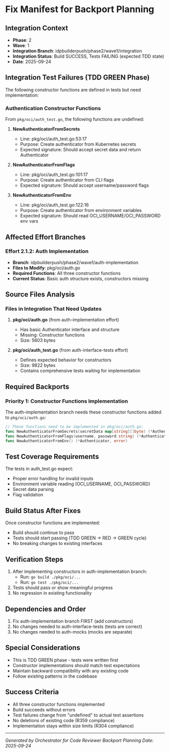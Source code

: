 # Fix Manifest for Backport Planning

## Integration Context
- **Phase**: 2
- **Wave**: 1
- **Integration Branch**: idpbuilderpush/phase2/wave1/integration
- **Integration Status**: Build SUCCESS, Tests FAILING (expected TDD state)
- **Date**: 2025-09-24

## Integration Test Failures (TDD GREEN Phase)
The following constructor functions are defined in tests but need implementation:

### Authentication Constructor Functions
From `pkg/oci/auth_test.go`, the following functions are undefined:

1. **NewAuthenticatorFromSecrets**
   - Line: pkg/oci/auth_test.go:53:17
   - Purpose: Create authenticator from Kubernetes secrets
   - Expected signature: Should accept secret data and return Authenticator

2. **NewAuthenticatorFromFlags**
   - Line: pkg/oci/auth_test.go:101:17
   - Purpose: Create authenticator from CLI flags
   - Expected signature: Should accept username/password flags

3. **NewAuthenticatorFromEnv**
   - Line: pkg/oci/auth_test.go:122:16
   - Purpose: Create authenticator from environment variables
   - Expected signature: Should read OCI_USERNAME/OCI_PASSWORD env vars

## Affected Effort Branches

### Effort 2.1.2: Auth Implementation
- **Branch**: idpbuilderpush/phase2/wave1/auth-implementation
- **Files to Modify**: pkg/oci/auth.go
- **Required Functions**: All three constructor functions
- **Current Status**: Basic auth structure exists, constructors missing

## Source Files Analysis

### Files in Integration That Need Updates
1. **pkg/oci/auth.go** (from auth-implementation effort)
   - Has basic Authenticator interface and structure
   - Missing: Constructor functions
   - Size: 5603 bytes

2. **pkg/oci/auth_test.go** (from auth-interface-tests effort)
   - Defines expected behavior for constructors
   - Size: 9822 bytes
   - Contains comprehensive tests waiting for implementation

## Required Backports

### Priority 1: Constructor Functions Implementation
The auth-implementation branch needs these constructor functions added to `pkg/oci/auth.go`:

```go
// These functions need to be implemented in pkg/oci/auth.go:
func NewAuthenticatorFromSecrets(secretData map[string][]byte) (*Authenticator, error)
func NewAuthenticatorFromFlags(username, password string) (*Authenticator, error)
func NewAuthenticatorFromEnv() (*Authenticator, error)
```

## Test Coverage Requirements
The tests in auth_test.go expect:
- Proper error handling for invalid inputs
- Environment variable reading (OCI_USERNAME, OCI_PASSWORD)
- Secret data parsing
- Flag validation

## Build Status After Fixes
Once constructor functions are implemented:
- Build should continue to pass
- Tests should start passing (TDD GREEN → RED → GREEN cycle)
- No breaking changes to existing interfaces

## Verification Steps
1. After implementing constructors in auth-implementation branch:
   - Run: `go build ./pkg/oci/...`
   - Run: `go test ./pkg/oci/...`
2. Tests should pass or show meaningful progress
3. No regression in existing functionality

## Dependencies and Order
1. Fix auth-implementation branch FIRST (add constructors)
2. No changes needed to auth-interface-tests (tests are correct)
3. No changes needed to auth-mocks (mocks are separate)

## Special Considerations
- This is TDD GREEN phase - tests were written first
- Constructor implementations should match test expectations
- Maintain backward compatibility with any existing code
- Follow existing patterns in the codebase

## Success Criteria
- All three constructor functions implemented
- Build succeeds without errors
- Test failures change from "undefined" to actual test assertions
- No deletions of existing code (R359 compliance)
- Implementation stays within size limits (R304 compliance)

---
*Generated by Orchestrator for Code Reviewer Backport Planning*
*Date: 2025-09-24*